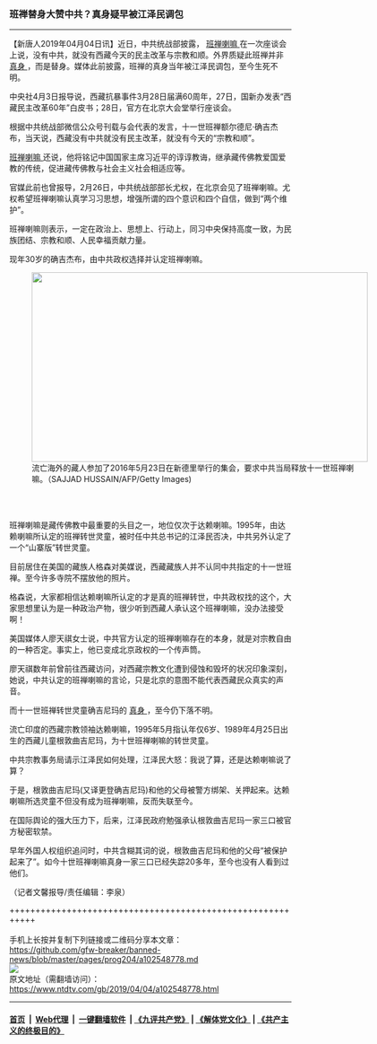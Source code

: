 ### 班禅替身大赞中共？真身疑早被江泽民调包
------------------------

<div class="post_content" itemprop="articleBody">
 <p>
  【新唐人2019年04月04日讯】近日，中共统战部披露，
  <a href="https://www.ntdtv.com/gb/班禅喇嘛.htm">
   班禅喇嘛
  </a>
  在一次座谈会上说，没有中共，就没有西藏今天的民主改革与宗教和顺。外界质疑此班禅并非
  <a href="https://www.ntdtv.com/gb/真身.htm">
   真身
  </a>
  ，而是替身。媒体此前披露，班禅的真身当年被江泽民调包，至今生死不明。
 </p>
 <p>
  中央社4月3日报导说，西藏抗暴事件3月28日届满60周年，27日，国新办发表“西藏民主改革60年”白皮书；28日，官方在北京大会堂举行座谈会。
 </p>
 <p>
  根据中共统战部微信公众号刊载与会代表的发言，十一世班禅额尔德尼·确吉杰布，当天说，西藏没有中共就没有民主改革，就没有今天的“宗教和顺”。
 </p>
 <p>
  <a href="https://www.ntdtv.com/gb/班禅喇嘛.htm">
   班禅喇嘛
  </a>
  还说，他将铭记中国国家主席习近平的谆谆教诲，继承藏传佛教爱国爱教的传统，促进藏传佛教与社会主义社会相适应等。
 </p>
 <p>
  官媒此前也曾报导，2月26日，中共统战部部长尤权，在北京会见了班禅喇嘛。尤权希望班禅喇嘛认真学习习思想，增强所谓的四个意识和四个自信，做到“两个维护”。
 </p>
 <p>
  班禅喇嘛则表示，一定在政治上、思想上、行动上，同习中央保持高度一致，为民族团结、宗教和顺、人民幸福贡献力量。
 </p>
 <p>
  现年30岁的确吉杰布，由中共政权选择并认定班禅喇嘛。
 </p>
 <figure class="wp-caption alignnone" id="attachment_102548785" style="width: 600px">
  <a href="https://www.ntdtv.com/assets/uploads/2019/04/GettyImages-533660618.jpg">
   <img alt="" class="size-medium wp-image-102548785" height="338" src="https://www.ntdtv.com/assets/uploads/2019/04/GettyImages-533660618-600x338.jpg" width="600"/>
  </a>
  <br/><figcaption class="wp-caption-text">
   流亡海外的藏人参加了2016年5月23日在新德里举行的集会，要求中共当局释放十一世班禅喇嘛。（SAJJAD HUSSAIN/AFP/Getty Images)
  </figcaption><br/>
 </figure><br/>
 <p>
  班禅喇嘛是藏传佛教中最重要的头目之一，地位仅次于达赖喇嘛。1995年，由达赖喇嘛所认定的班禅转世灵童，被时任中共总书记的江泽民否决，中共另外认定了一个“山寨版”转世灵童。
 </p>
 <p>
  目前居住在美国的藏族人格森对美媒说，西藏藏族人并不认同中共指定的十一世班禅。至今许多寺院不摆放他的照片。
 </p>
 <p>
  格森说，大家都相信达赖喇嘛所认定的才是真的班禅转世，中共政权找的这个，大家思想里认为是一种政治产物，很少听到西藏人承认这个班禅喇嘛，没办法接受啊！
 </p>
 <p>
  美国媒体人廖天祺女士说，中共官方认定的班禅喇嘛存在的本身，就是对宗教自由的一种否定。事实上，他已变成北京政权的一个传声筒。
 </p>
 <p>
  廖天祺数年前曾前往西藏访问，对西藏宗教文化遭到侵蚀和毁坏的状况印象深刻，她说，中共认定的班禅喇嘛的言论，只是北京的意图不能代表西藏民众真实的声音。
 </p>
 <p>
  而十一世班禅转世灵童确吉尼玛的
  <a href="https://www.ntdtv.com/gb/真身.htm">
   真身
  </a>
  ，至今仍下落不明。
 </p>
 <p>
  流亡印度的西藏宗教领袖达赖喇嘛，1995年5月指认年仅6岁、1989年4月25日出生的西藏儿童根敦曲吉尼玛，为十世班禅喇嘛的转世灵童。
 </p>
 <p>
  中共宗教事务局请示江泽民如何处理，江泽民大怒：我说了算，还是达赖喇嘛说了算？
 </p>
 <p>
  于是，根敦曲吉尼玛(又译更登确吉尼玛)和他的父母被警方绑架、关押起来。达赖喇嘛所选灵童不但没有成为班禅喇嘛，反而失联至今。
 </p>
 <p>
  在国际舆论的强大压力下，后来，江泽民政府勉强承认根敦曲吉尼玛一家三口被官方秘密软禁。
 </p>
 <p>
  早年外国人权组织追问时，中共含糊其词的说，根敦曲吉尼玛和他的父母“被保护起来了”。如今十世班禅喇嘛真身一家三口已经失踪20多年，至今也没有人看到过他们。
 </p>
 <p>
  （记者文馨报导/责任编辑：李泉）
 </p>
 <div class="single_ad">
 </div>
</div>

+++++++++++++++++++++++++++++++++++++++++++++++++++++++++++<br/><br/>
手机上长按并复制下列链接或二维码分享本文章：<br/>
https://github.com/gfw-breaker/banned-news/blob/master/pages/prog204/a102548778.md <br/>
<a href='https://github.com/gfw-breaker/banned-news/blob/master/pages/prog204/a102548778.md'><img src='https://github.com/gfw-breaker/banned-news/blob/master/pages/prog204/a102548778.md.png'/></a> <br/>
原文地址（需翻墙访问）：https://www.ntdtv.com/gb/2019/04/04/a102548778.html


------------------------
#### [首页](https://github.com/gfw-breaker/banned-news/blob/master/README.md) &nbsp;|&nbsp; [Web代理](https://github.com/labour-camp/helloworld) &nbsp;|&nbsp; [一键翻墙软件](https://github.com/gfw-breaker/nogfw/blob/master/README.md) &nbsp;| [《九评共产党》](https://github.com/gfw-breaker/9ping.md/blob/master/README.md#九评之一评共产党是什么) | [《解体党文化》](https://github.com/gfw-breaker/jtdwh.md/blob/master/README.md) | [《共产主义的终极目的》](https://github.com/gfw-breaker/gczydzjmd.md/blob/master/README.md)

